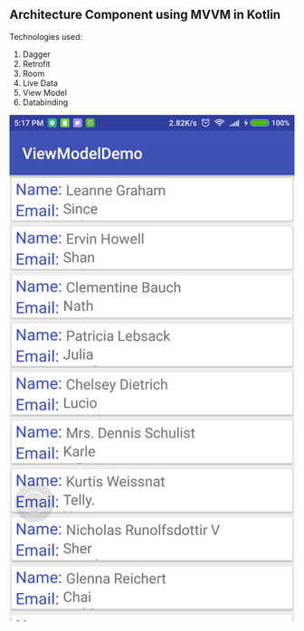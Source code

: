 ## Architecture Component using MVVM in Kotlin
Technologies used:
1. Dagger
2. Retrofit
3. Room
4. Live Data
5. View Model
6. Databinding

![Screenshot](https://raw.githubusercontent.com/RumiRajbhandari/ArchitectureComponentSample/readme/device-2018-06-04-171811.png)
